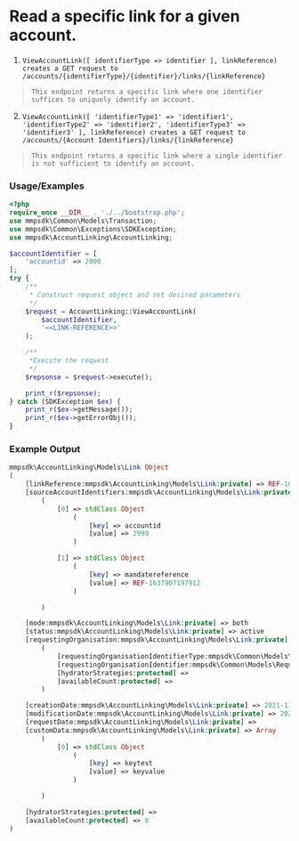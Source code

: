 # Read a specific link for a given account.

1. `ViewAccountLink([ identifierType => identifier ], linkReference) creates a GET request to /accounts/{identifierType}/{identifier}/links/{linkReference}`

> `This endpoint returns a specific link where one identifier suffices to uniquely identify an account.`

2. `ViewAccountLink([ 'identifierType1' => 'identifier1', 'identifierType2' => 'identifier2', 'identifierType3' => 'identifier3' ], linkReference) creates a GET request to /accounts/{Account Identifiers}/links/{linkReference}`

> `This endpoint returns a specific link where a single identifier is not sufficient to identify an account.`

### Usage/Examples

```php
<?php
require_once __DIR__ . './../bootstrap.php';
use mmpsdk\Common\Models\Transaction;
use mmpsdk\Common\Exceptions\SDKException;
use mmpsdk\AccountLinking\AccountLinking;

$accountIdentifier = [
    'accountid' => 2000
];
try {
    /**
     * Construct request object and set desired parameters
     */
    $request = AccountLinking::ViewAccountLink(
        $accountIdentifier,
        '<<LINK-REFERENCE>>'
    );

    /**
     *Execute the request
     */
    $repsonse = $request->execute();

    print_r($repsonse);
} catch (SDKException $ex) {
    print_r($ex->getMessage());
    print_r($ex->getErrorObj());
}
```

### Example Output

```php
mmpsdk\AccountLinking\Models\Link Object
(
    [linkReference:mmpsdk\AccountLinking\Models\Link:private] => REF-1638185354992
    [sourceAccountIdentifiers:mmpsdk\AccountLinking\Models\Link:private] => Array
        (
            [0] => stdClass Object
                (
                    [key] => accountid
                    [value] => 2999
                )

            [1] => stdClass Object
                (
                    [key] => mandatereference
                    [value] => REF-1637907197912
                )

        )

    [mode:mmpsdk\AccountLinking\Models\Link:private] => both
    [status:mmpsdk\AccountLinking\Models\Link:private] => active
    [requestingOrganisation:mmpsdk\AccountLinking\Models\Link:private] => mmpsdk\Common\Models\RequestingOrganisation Object
        (
            [requestingOrganisationIdentifierType:mmpsdk\Common\Models\RequestingOrganisation:private] => organisationid
            [requestingOrganisationIdentifier:mmpsdk\Common\Models\RequestingOrganisation:private] => 12345
            [hydratorStrategies:protected] =>
            [availableCount:protected] =>
        )

    [creationDate:mmpsdk\AccountLinking\Models\Link:private] => 2021-11-29T11:29:15
    [modificationDate:mmpsdk\AccountLinking\Models\Link:private] => 2021-11-29T11:29:15
    [requestDate:mmpsdk\AccountLinking\Models\Link:private] =>
    [customData:mmpsdk\AccountLinking\Models\Link:private] => Array
        (
            [0] => stdClass Object
                (
                    [key] => keytest
                    [value] => keyvalue
                )

        )

    [hydratorStrategies:protected] =>
    [availableCount:protected] => 0
)
```
